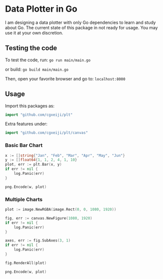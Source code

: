 # Data Plotter in Go
I am designing a data plotter with only Go dependencies to learn and study about Go.
The current state of this package in not ready for usage. You may use it at your own discretion.

## Testing the code
To test the code, run:
`go run main/main.go`

or build:
`go build main/main.go`

Then, open your favorite browser and go to:
`localhost:8000`

## Usage
Import this packages as:
```go
import "github.com/cgxeiji/plt"
```

Extra features under:
```go
import "github.com/cgxeiji/plt/canvas"
```

### Basic Bar Chart

```go
x := []string{"Jan", "Feb", "Mar", "Apr", "May", "Jun"}
y := []float64{1, 1, 2, 4, 1, 10}
plot, err := plt.Bar(x, y)
if err != nil {
	log.Panic(err)
}

png.Encode(w, plot)
```

### Multiple Charts

```go
plot := image.NewRGBA(image.Rect(0, 0, 1080, 1920))

fig, err := canvas.NewFigure(1080, 1920)
if err != nil {
	log.Panic(err)
}

axes, err := fig.SubAxes(3, 1)
if err != nil {
	log.Panic(err)
}

fig.RenderAll(plot)

png.Encode(w, plot)
```
